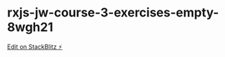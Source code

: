 # rxjs-jw-course-3-exercises-empty-8wgh21

[Edit on StackBlitz ⚡️](https://stackblitz.com/edit/rxjs-jw-course-3-exercises-empty-oykgpt)